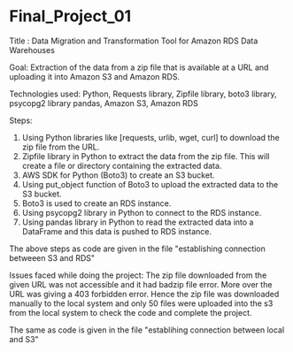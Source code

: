 # Final_Project_01

Title : Data Migration and Transformation Tool for Amazon RDS Data Warehouses

Goal: Extraction of the data from a zip file that is available at a URL and uploading it into Amazon S3 and Amazon RDS.

Technologies used: Python, Requests library, Zipfile library, boto3 library, psycopg2 library pandas, Amazon S3, Amazon RDS

Steps:
1.	Using Python libraries like [requests, urlib, wget, curl] to download the zip file from the URL. 
2.	Zipfile library in Python to extract the data from the zip file. This will create a file or directory containing the extracted data.
3.	AWS SDK for Python (Boto3) to create an S3 bucket.
4.	Using put_object function of Boto3 to upload the extracted data to the S3 bucket.
5.	Boto3 is used to create an RDS instance.
6.	Using psycopg2 library in Python to connect to the RDS instance.
7.	Using pandas library in Python to read the extracted data into a DataFrame and this data is pushed to RDS instance.

The above steps as code are given in the file "establishing connection betweeen S3 and RDS" 

Issues faced while doing the project:
The zip file downloaded from the given URL was not accessible and it had badzip file error. More over the URL was giving a 403 forbidden error. Hence the zip file was downloaded manually to the local system and only 50 files were uploaded into the s3 from the local system to check the code and complete the project.

The same as code is given in the file "establihing connection between local and S3"


